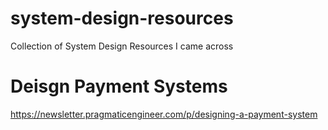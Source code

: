 # system-design-resources
Collection of System Design Resources I came across


# Deisgn Payment Systems
https://newsletter.pragmaticengineer.com/p/designing-a-payment-system
